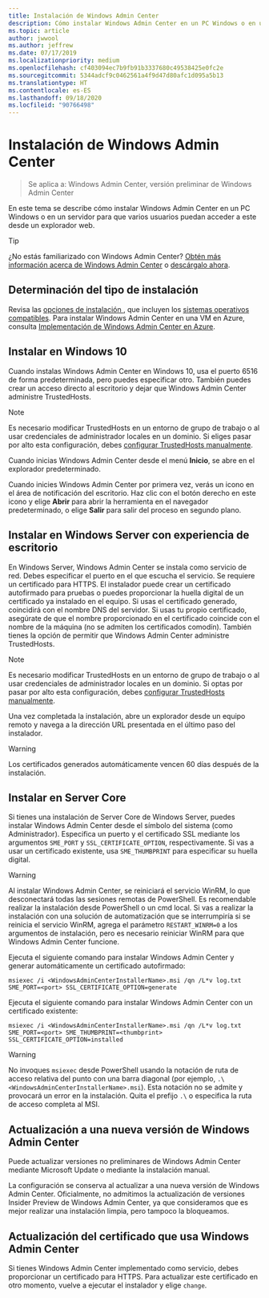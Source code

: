 ```yaml
---
title: Instalación de Windows Admin Center
description: Cómo instalar Windows Admin Center en un PC Windows o en un servidor para que varios usuarios puedan acceder a este desde un explorador web.
ms.topic: article
author: jwwool
ms.author: jeffrew
ms.date: 07/17/2019
ms.localizationpriority: medium
ms.openlocfilehash: cf403094ec7b9fb91b3337680c49538425e0fc2e
ms.sourcegitcommit: 5344adcf9c0462561a4f9d47d80afc1d095a5b13
ms.translationtype: HT
ms.contentlocale: es-ES
ms.lasthandoff: 09/18/2020
ms.locfileid: "90766498"
---
```

# <a name="install-windows-admin-center"></a>Instalación de Windows Admin Center

> Se aplica a: Windows Admin Center, versión preliminar de Windows Admin Center

En este tema se describe cómo instalar Windows Admin Center en un PC Windows o en un servidor para que varios usuarios puedan acceder a este desde un explorador web.

> [!Tip]
> ¿No estás familiarizado con Windows Admin Center?
> [Obtén más información acerca de Windows Admin Center](../overview.md) o [descárgalo ahora](../overview.md).

## <a name="determine-your-installation-type"></a>Determinación del tipo de instalación

Revisa las [opciones de instalación ](../plan/installation-options.md), que incluyen los [sistemas operativos compatibles](../plan/installation-options.md#installation-supported-operating-systems). Para instalar Windows Admin Center en una VM en Azure, consulta [Implementación de Windows Admin Center en Azure](../azure/deploy-wac-in-azure.md).

## <a name="install-on-windows-10"></a>Instalar en Windows 10

Cuando instalas Windows Admin Center en Windows 10, usa el puerto 6516 de forma predeterminada, pero puedes especificar otro. También puedes crear un acceso directo al escritorio y dejar que Windows Admin Center administre TrustedHosts.

> [!NOTE]
> Es necesario modificar TrustedHosts en un entorno de grupo de trabajo o al usar credenciales de administrador locales en un dominio. Si eliges pasar por alto esta configuración, debes [configurar TrustedHosts manualmente](../support/troubleshooting.md#configure-trustedhosts).

Cuando inicias Windows Admin Center desde el menú **Inicio**, se abre en el explorador predeterminado.

Cuando inicies Windows Admin Center por primera vez, verás un icono en el área de notificación del escritorio. Haz clic con el botón derecho en este icono y elige **Abrir** para abrir la herramienta en el navegador predeterminado, o elige **Salir** para salir del proceso en segundo plano.

## <a name="install-on-windows-server-with-desktop-experience"></a>Instalar en Windows Server con experiencia de escritorio

En Windows Server, Windows Admin Center se instala como servicio de red. Debes especificar el puerto en el que escucha el servicio. Se requiere un certificado para HTTPS. El instalador puede crear un certificado autofirmado para pruebas o puedes proporcionar la huella digital de un certificado ya instalado en el equipo. Si usas el certificado generado, coincidirá con el nombre DNS del servidor. Si usas tu propio certificado, asegúrate de que el nombre proporcionado en el certificado coincide con el nombre de la máquina (no se admiten los certificados comodín). También tienes la opción de permitir que Windows Admin Center administre TrustedHosts.

> [!NOTE]
> Es necesario modificar TrustedHosts en un entorno de grupo de trabajo o al usar credenciales de administrador locales en un dominio. Si optas por pasar por alto esta configuración, debes [configurar TrustedHosts manualmente](../support/troubleshooting.md#configure-trustedhosts).

Una vez completada la instalación, abre un explorador desde un equipo remoto y navega a la dirección URL presentada en el último paso del instalador.

> [!WARNING]
> Los certificados generados automáticamente vencen 60 días después de la instalación.

## <a name="install-on-server-core"></a>Instalar en Server Core

Si tienes una instalación de Server Core de Windows Server, puedes instalar Windows Admin Center desde el símbolo del sistema (como Administrador). Especifica un puerto y el certificado SSL mediante los argumentos `SME_PORT` y `SSL_CERTIFICATE_OPTION`, respectivamente. Si vas a usar un certificado existente, usa `SME_THUMBPRINT` para especificar su huella digital.

> [!WARNING]
> Al instalar Windows Admin Center, se reiniciará el servicio WinRM, lo que desconectará todas las sesiones remotas de PowerShell. Es recomendable realizar la instalación desde PowerShell o un cmd local. Si vas a realizar la instalación con una solución de automatización que se interrumpiría si se reinicia el servicio WinRM, agrega el parámetro ```RESTART_WINRM=0``` a los argumentos de instalación, pero es necesario reiniciar WinRM para que Windows Admin Center funcione.

Ejecuta el siguiente comando para instalar Windows Admin Center y generar automáticamente un certificado autofirmado:

```
msiexec /i <WindowsAdminCenterInstallerName>.msi /qn /L*v log.txt SME_PORT=<port> SSL_CERTIFICATE_OPTION=generate
```

Ejecuta el siguiente comando para instalar Windows Admin Center con un certificado existente:

```
msiexec /i <WindowsAdminCenterInstallerName>.msi /qn /L*v log.txt SME_PORT=<port> SME_THUMBPRINT=<thumbprint> SSL_CERTIFICATE_OPTION=installed
```

> [!WARNING]
> No invoques `msiexec` desde PowerShell usando la notación de ruta de acceso relativa del punto con una barra diagonal (por ejemplo, `.\<WindowsAdminCenterInstallerName>.msi`). Esta notación no se admite y provocará un error en la instalación. Quita el prefijo `.\` o especifica la ruta de acceso completa al MSI.

## <a name="upgrading-to-a-new-version-of-windows-admin-center"></a>Actualización a una nueva versión de Windows Admin Center

Puede actualizar versiones no preliminares de Windows Admin Center mediante Microsoft Update o mediante la instalación manual.

La configuración se conserva al actualizar a una nueva versión de Windows Admin Center. Oficialmente, no admitimos la actualización de versiones Insider Preview de Windows Admin Center, ya que consideramos que es mejor realizar una instalación limpia, pero tampoco la bloqueamos.

## <a name="updating-the-certificate-used-by-windows-admin-center"></a>Actualización del certificado que usa Windows Admin Center

Si tienes Windows Admin Center implementado como servicio, debes proporcionar un certificado para HTTPS. Para actualizar este certificado en otro momento, vuelve a ejecutar el instalador y elige ```change```.
